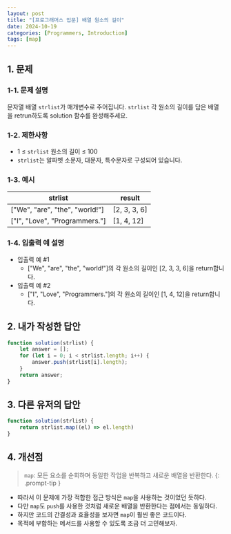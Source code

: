```yaml
---
layout: post
title: "[프로그래머스 입문] 배열 원소의 길이"
date: 2024-10-19
categories: [Programmers, Introduction]
tags: [map]
---
```


## 1. 문제
### 1-1. 문제 설명
문자열 배열 `strlist`가 매개변수로 주어집니다. `strlist` 각 원소의 길이를 담은 배열을 retrun하도록 solution 함수를 완성해주세요.

### 1-2. 제한사항
- 1 ≤  `strlist`  원소의 길이 ≤ 100
- `strlist`는 알파벳 소문자, 대문자, 특수문자로 구성되어 있습니다.

### 1-3. 예시
<table>
  <thead>
    <tr>
      <th>strlist</th>
      <th>result</th>
    </tr>
  </thead>
  <tbody>
    <tr>
      <td>["We", "are", "the", "world!"]</td>
      <td>[2, 3, 3, 6]</td>
    </tr>
    <tr>
      <td>["I", "Love", "Programmers."]</td>
      <td>[1, 4, 12]</td>
    </tr>
  </tbody>
</table>

### 1-4. 입출력 예 설명
- 입출력 예 #1
  - ["We", "are", "the", "world!"]의 각 원소의 길이인 [2, 3, 3, 6]을 return합니다.
- 입출력 예 #2
  - ["I", "Love", "Programmers."]의 각 원소의 길이인 [1, 4, 12]을 return합니다.


## 2. 내가 작성한 답안
```javascript
function solution(strlist) {
    let answer = [];
    for (let i = 0; i < strlist.length; i++) {
        answer.push(strlist[i].length);
    }
    return answer;
}
```


## 3. 다른 유저의 답안
```javascript
function solution(strlist) {
    return strlist.map((el) => el.length)
}
```


## 4. 개선점
> `map`: 모든 요소를 순회하며 동일한 작업을 반복하고 새로운 배열을 반환한다.
{: .prompt-tip }

- 따라서 이 문제에 가장 적합한 접근 방식은 `map`을 사용하는 것이었던 듯하다.
- 다만 `map`도 `push`를 사용한 것처럼 새로운 배열을 반환한다는 점에서는 동일하다.
- 하지만 코드의 간결성과 효율성을 보자면 `map`이 훨씬 좋은 코드이다.
- 목적에 부합하는 메서드를 사용할 수 있도록 조금 더 고민해보자.
